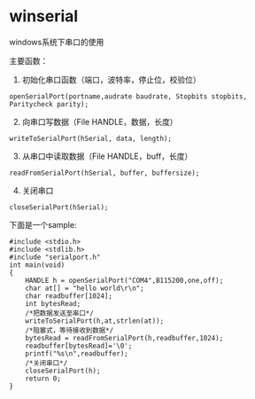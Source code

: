 # winserial
windows系统下串口的使用

主要函数：

1. 初始化串口函数（端口，波特率，停止位，校验位）

`openSerialPort(portname,audrate baudrate, Stopbits stopbits, Paritycheck parity);`

2. 向串口写数据（File HANDLE，数据，长度）

`writeToSerialPort(hSerial, data, length);`

3. 从串口中读取数据（File HANDLE，buff，长度）

`readFromSerialPort(hSerial, buffer, buffersize);`

4. 关闭串口

`closeSerialPort(hSerial);`


下面是一个sample:
```
#include <stdio.h>
#include <stdlib.h>
#include "serialport.h"
int main(void)
{
	HANDLE h = openSerialPort("COM4",B115200,one,off);
	char at[] = "hello world\r\n";
	char readbuffer[1024];
	int bytesRead;
	/*把数据发送至串口*/
	writeToSerialPort(h,at,strlen(at));
	/*阻塞式，等待接收到数据*/
	bytesRead = readFromSerialPort(h,readbuffer,1024);
	readbuffer[bytesRead]='\0';
	printf("%s\n",readbuffer);
	/*关闭串口*/
	closeSerialPort(h);
	return 0;
}

```

